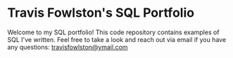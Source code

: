 # Travis Fowlston's SQL Portfolio

Welcome to my SQL portfolio! This code repository contains examples of SQL I've written. Feel free to take a look and reach out via email if you have any questions: travisfowlston@ymail.com
